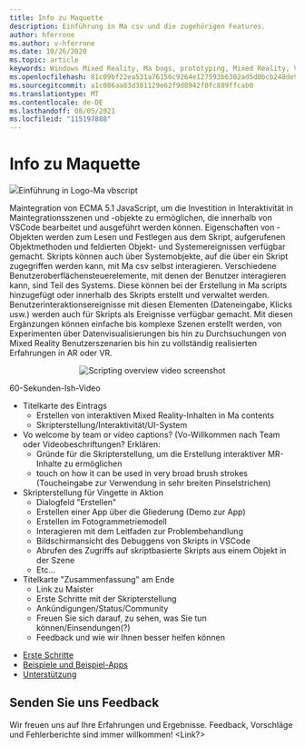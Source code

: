 ```yaml
---
title: Info zu Maquette
description: Einführung in Ma csv und die zugehörigen Features.
author: hferrone
ms.author: v-hferrone
ms.date: 10/26/2020
ms.topic: article
keywords: Windows Mixed Reality, Ma bugs, prototyping, Mixed Reality, Virtual Reality, VR, MR, Feedback, Feedback-Hub, bugs
ms.openlocfilehash: 81c09bf22ea531a76156c9264e127593b6302ad5d0bcb248de9518bfb647717b
ms.sourcegitcommit: a1c086aa83d381129e62f9d8942f0fc889ffcab0
ms.translationtype: MT
ms.contentlocale: de-DE
ms.lasthandoff: 08/05/2021
ms.locfileid: "115197888"
---
```

# <a name="about-maquette"></a>Info zu Maquette

<!-- TODO(Harrison): Need consolidated logo with text -->
![](../images/MaquetteIcon.png)Einführung in Logo-Ma vbscript

<!-- TODO(Harrison/Stefan): Add more high level, less technical explanation of what Maquette is and why it's useful in MR development. 
          - Differentiate between Maquette and MaquetteScript
          - Separate out each of Maquette's main parts and add content
          - Give brief explanations of use case or examples
-->
Maintegration von ECMA 5.1 JavaScript, um die Investition in Interaktivität in Maintegrationsszenen und -objekte zu ermöglichen, die innerhalb von VSCode bearbeitet und ausgeführt werden können. Eigenschaften von -Objekten werden zum Lesen und Festlegen aus dem Skript, aufgerufenen Objektmethoden und feldierten Objekt- und Systemereignissen verfügbar gemacht. Skripts können auch über Systemobjekte, auf die über ein Skript zugegriffen werden kann, mit Ma csv selbst interagieren. Verschiedene Benutzeroberflächensteuerelemente, mit denen der Benutzer interagieren kann, sind Teil des Systems. Diese können bei der Erstellung in Ma scripts hinzugefügt oder innerhalb des Skripts erstellt und verwaltet werden. Benutzerinteraktionsereignisse mit diesen Elementen (Dateneingabe, Klicks usw.) werden auch für Skripts als Ereignisse verfügbar gemacht. Mit diesen Ergänzungen können einfache bis komplexe Szenen erstellt werden, von Experimenten über Datenvisualisierungen bis hin zu Durchsuchungen von Mixed Reality Benutzerszenarien bis hin zu vollständig realisierten Erfahrungen in AR oder VR.

<p align="center">
  <img src="images/ScriptingOverview.png" alt="Scripting overview video screenshot">
</p>

<!-- TODO(Harrison/Stefan): Get this video recorded or create the content in text form until it's available. -->
60-Sekunden-Ish-Video
* Titelkarte des Eintrags
  * Erstellen von interaktiven Mixed Reality-Inhalten in Ma contents
  * Skripterstellung/Interaktivität/UI-System
* Vo welcome by team or video captions? (Vo-Willkommen nach Team oder Videobeschriftungen?  Erklären:
  * Gründe für die Skripterstellung, um die Erstellung interaktiver MR-Inhalte zu ermöglichen
  * touch on how it can be used in very broad brush strokes (Toucheingabe zur Verwendung in sehr breiten Pinselstrichen)
* Skripterstellung für Vingette in Aktion
  * Dialogfeld "Erstellen"
  * Erstellen einer App über die Gliederung (Demo zur App)
  * Erstellen im Fotogrammetriemodell
  * Interagieren mit dem Leitfaden zur Problembehandlung
  * Bildschirmansicht des Debuggens von Skripts in VSCode
  * Abrufen des Zugriffs auf skriptbasierte Skripts aus einem Objekt in der Szene
  * Etc...
* Titelkarte "Zusammenfassung" am Ende
  * Link zu Maister
  * Erste Schritte mit der Skripterstellung
  * Ankündigungen/Status/Community
  * Freuen Sie sich darauf, zu sehen, was Sie tun können/Einsendungen(?)
  * Feedback und wie wir Ihnen besser helfen können

<!-- TODO(Harrison): Consider breaking this out into a Maquette journey doc or section as applicable. -->
* [Erste Schritte](installation.md)
* [Beispiele und Beispiel-Apps](../samples/overview.md)
* [Unterstützung](../resources/support.md)

<!-- TODO(Harrison): Need to find out why docs feedback footer isn't appearing. -->
## <a name="send-us-feedback"></a>Senden Sie uns Feedback

Wir freuen uns auf Ihre Erfahrungen und Ergebnisse. Feedback, Vorschläge und Fehlerberichte sind immer willkommen!
<Link?>